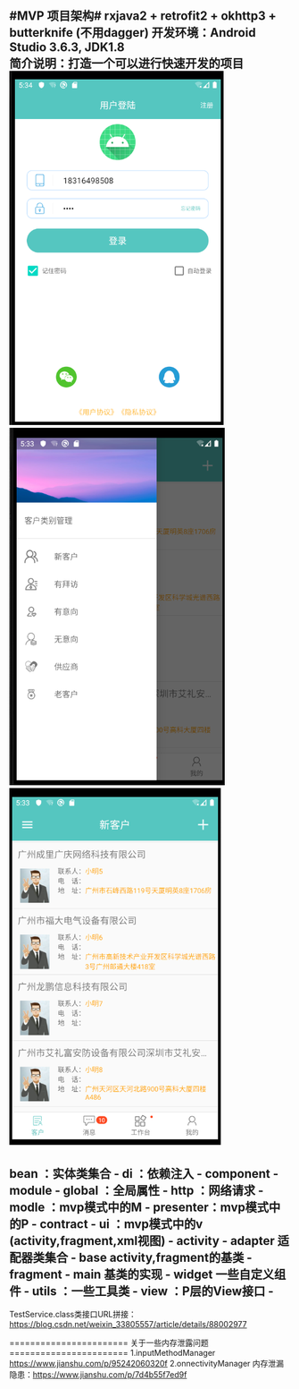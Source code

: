 #MVP 项目架构#  rxjava2 + retrofit2 + okhttp3 + butterknife (不用dagger)
开发环境：Android Studio 3.6.3, JDK1.8  
简介说明：打造一个可以进行快速开发的项目  
![图片1](https://github.com/HQH2017/MvpBase/blob/master/app/src/main/res/drawable-v24/read01.png)
![图片2](https://github.com/HQH2017/MvpBase/blob/master/app/src/main/res/drawable-v24/read02.png)
![图片3](https://github.com/HQH2017/MvpBase/blob/master/app/src/main/res/drawable-v24/read03.png)
---------------------------------------------------  
bean     ：实体类集合
           -
di       ：依赖注入
           - component
           - module
           -
global   ：全局属性
           -
http     ：网络请求
           -
modle    ：mvp模式中的M
           -
presenter：mvp模式中的P
           - contract
           -
ui       ：mvp模式中的v (activity,fragment,xml视图)
           - activity
           - adapter 适配器类集合
           - base activity,fragment的基类
           - fragment
           - main 基类的实现
           - widget 一些自定义组件
           -
utils    ：一些工具类
           -
view     ：P层的View接口
           -
---------------------------------------------------

TestService.class类接口URL拼接：https://blog.csdn.net/weixin_33805557/article/details/88002977





======================= 关于一些内存泄露问题 =======================
1.inputMethodManager https://www.jianshu.com/p/95242060320f
2.onnectivityManager 内存泄漏隐患：https://www.jianshu.com/p/7d4b55f7ed9f
